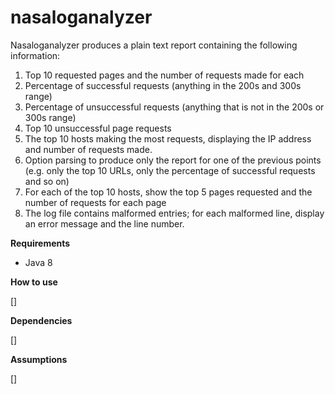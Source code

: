# nasaloganalyzer
Nasaloganalyzer produces a plain text report containing the following information:

1. Top 10 requested pages and the number of requests made for each
2. Percentage of successful requests (anything in the 200s and 300s range)
3. Percentage of unsuccessful requests (anything that is not in the 200s or 300s range)
4. Top 10 unsuccessful page requests
5. The top 10 hosts making the most requests, displaying the IP address and number of requests made.
6. Option parsing to produce only the report for one of the previous points (e.g. only the top 10 URLs, only the percentage of successful requests and so on)
7. For each of the top 10 hosts, show the top 5 pages requested and the number of requests for each page
8. The log file contains malformed entries; for each malformed line, display an error message and the line number.

**Requirements**

 - Java 8

**How to use**

[]

**Dependencies**

[]

**Assumptions**

[]
